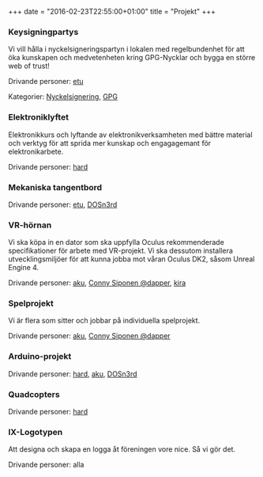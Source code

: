 +++
date = "2016-02-23T22:55:00+01:00"
title = "Projekt"
+++
### Keysigningpartys
Vi vill hålla i nyckelsigneringspartyn i lokalen med regelbundenhet för att öka
kunskapen och medvetenheten kring GPG-Nycklar och bygga en större web of trust!

Drivande personer: [etu](/authors/etu/)

Kategorier: [Nyckelsignering](/categories/nyckelsignering/), [GPG](/categories/gpg/)

### Elektroniklyftet
Elektronikkurs och lyftande av elektronikverksamheten med bättre material och verktyg för att sprida mer kunskap och engagagemant för elektronikarbete.

Drivande personer: [hard](/authors/hard)

### Mekaniska tangentbord
Drivande personer: [etu](/authors/etu), [DOSn3rd](/authors/dosn3rd)

### VR-hörnan
Vi ska köpa in en dator som ska uppfylla Oculus rekommenderade specifikationer för arbete med VR-projekt. Vi ska dessutom installera utvecklingsmiljöer för att kunna jobba mot våran Oculus DK2, såsom Unreal Engine 4.

Drivande personer: [aku](/authors/aku), [Conny Siponen @dapper](/authors/siponen), [kira](/authors/kira)

### Spelprojekt
Vi är flera som sitter och jobbar på individuella spelprojekt.

Drivande personer: [aku](/authors/aku), [Conny Siponen @dapper](/authors/siponen)

### Arduino-projekt
Drivande personer: [hard](/authors/hard), [aku](/authors/aku), [DOSn3rd](/authors/dosn3rd)

### Quadcopters
Drivande personer: [hard](/authors/hard)

### IX-Logotypen
Att designa och skapa en logga åt föreningen vore nice. Så vi gör det.

Drivande personer: alla
